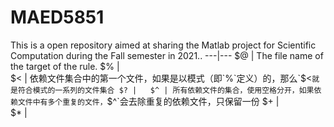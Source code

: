 # MAED5851
This is a open repository aimed at sharing the Matlab project for Scientific Computation during the Fall semester in 2021..
---|---
$@ | The file name of the target of the rule. 
$% |  
$< | 依赖文件集合中的第一个文件，如果是以模式（即`%`定义）的，那么`$<`就是符合模式的一系列的文件集合
$? |  
$^ | 所有依赖文件的集合，使用空格分开，如果依赖文件中有多个重复的文件，`$^`会去除重复的依赖文件，只保留一份 
$+ |  
$* |  
